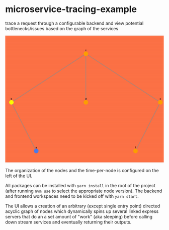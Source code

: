 # microservice-tracing-example

trace a request through a configurable backend and view potential bottlenecks/issues based on the graph of the services

![UI](/static/nodes.gif)

The organization of the nodes and the time-per-node is configured on the left of the UI. 

All packages can be installed with `yarn install` in the root of the project (after running `nvm use` to select the appropriate node version). The backend and frontend workspaces need to be kicked off with `yarn start`.

The UI allows a creation of an arbitrary (except single entry point) directed acyclic graph of nodes which dynamically spins up several linked express servers that do an a set amount of "work" (aka sleeping) before calling down stream services and eventually returning their outputs.
